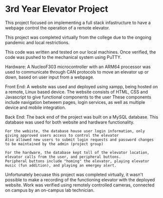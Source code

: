 # 3rd Year Elevator Project

This project focused on implementing a full stack infastructure to have a webpage control the operation of a remote elevator.

This project was completed virtually from the college due to the ongoing pandemic and local restrictions.

This code was written and tested on our local machines.
Once verified, the code was pushed to the mechanical system using PuTTY.

Hardware:
A NucleoF303 microcontroller with an ARM64 processor was used to communicate through CAN protocols to move an elevator up or down, based on user input from a webpage.

Front End:
A website was used and deployed using xampp, being hosted on a remote, Linux based device.
The website consists of HTML, CSS and Javascript to give functional components to the user
These components include navigation betweem pages, login services, as well as multiple device and mobile integration.

Back End:
The back end of the project was built on a MySQL database.
This database was used for both website and hardware functionality.

	For the webiste, the database house user login information, only giving approved users access to control the elevator
	Also allowed new users to submit login requests and password changes to be maintained by the admin (project group)

	For the hardware, the database kept toll of the elevator location, elevator calls from the user, and peripheral buttons.
	Peripheral buttons include "homing" the elevator, playing elevator music (fun addition), and playing an emergey alert.

Unfortunately becuase this project was completed virtually, it wasn't possible to make a recording of the functioning elevator with the deployed website.
Work was verified using remotely controlled cameras, connected on campus by an on-campus lab technician. 
